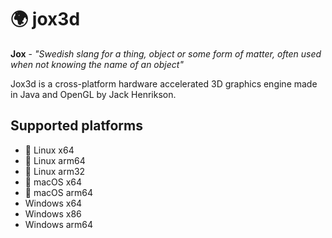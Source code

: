 # :earth_africa: jox3d
**Jox** - *"Swedish slang for a thing, object or some form of matter, often used when not knowing the name of an object"*

Jox3d is a cross-platform hardware accelerated 3D graphics engine made in Java and OpenGL by Jack Henrikson.

## Supported platforms
- :penguin: Linux x64
- :penguin: Linux arm64
- :penguin: Linux arm32
- :apple: macOS x64
- :apple: macOS arm64
- Windows x64
- Windows x86
- Windows arm64
